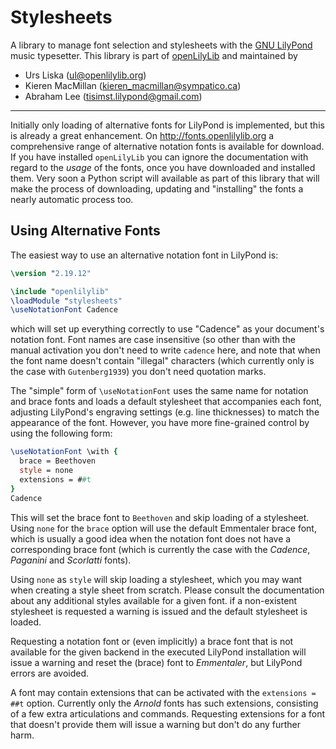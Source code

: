 Stylesheets
===========

A library to manage font selection and stylesheets with the [GNU LilyPond](http://lilypond.org) music typesetter.
This library is part of [openLilyLib](https://github.com/openlilylib/openlilylib) and maintained by

- Urs Liska (ul@openlilylib.org)
- Kieren MacMillan (kieren_macmillan@sympatico.ca)
- Abraham Lee (tisimst.lilypond@gmail.com)

---

Initially only loading of alternative fonts for LilyPond is implemented, but this is already a great enhancement.
On http://fonts.openlilylib.org a comprehensive range of alternative notation fonts is available for download. 
If you have installed `openLilyLib` you can ignore the documentation with regard to the *usage* of the fonts,
once you have downloaded and installed them. Very soon a Python script will available as part of this library
that will make the process of downloading, updating and "installing" the fonts a nearly automatic process too.

Using Alternative Fonts
-----------------------

The easiest way to use an alternative notation font in LilyPond is:

```lilypond
\version "2.19.12"

\include "openlilylib"
\loadModule "stylesheets"
\useNotationFont Cadence
```

which will set up everything correctly to use "Cadence" as your document's notation font.
Font names are case insensitive (so other than with the manual activation you don't need to
write `cadence` here, and note that when the font name doesn't contain "illegal" characters
(which currently only is the case with `Gutenberg1939`) you don't need quotation marks.

The "simple" form of `\useNotationFont` uses the same name for notation and brace fonts and loads
a default stylesheet that accompanies each font, adjusting LilyPond's engraving settings (e.g.
line thicknesses) to match the appearance of the font. However, you have more fine-grained control
by using the following form:

```lilypond
\useNotationFont \with {
  brace = Beethoven
  style = none
  extensions = ##t
}
Cadence
```

This will set the brace font to `Beethoven` and skip loading of a stylesheet. Using `none` for the
`brace` option will use the default Emmentaler brace font, which is usually a good idea when the
notation font does not have a corresponding brace font (which is currently the case with the 
*Cadence*, *Paganini* and *Scorlatti* fonts).

Using `none` as `style` will skip loading a stylesheet, which you may want when creating a style sheet
from scratch. Please consult the documentation about any additional styles available for a given font.
if a non-existent stylesheet is requested a warning is issued and the default stylesheet is loaded.

Requesting a notation font or (even implicitly) a brace font that is not available for the given
backend in the executed LilyPond installation will issue a warning and reset the (brace) font to
*Emmentaler*, but LilyPond errors are avoided.

A font may contain extensions that can be activated with the `extensions = ##t` option. Currently only
the *Arnold* fonts has such extensions, consisting of a few extra articulations and commands.
Requesting extensions for a font that doesn't provide them will issue a warning but don't do any further harm.
